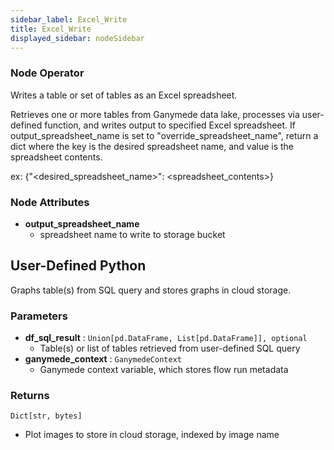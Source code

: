 ```yaml
---
sidebar_label: Excel_Write
title: Excel_Write
displayed_sidebar: nodeSidebar
---
```


### Node Operator
Writes a table or set of tables as an Excel spreadsheet.

Retrieves one or more tables from Ganymede data lake, processes via user-defined function,
and writes output to specified Excel spreadsheet. If output_spreadsheet_name is set to "override_spreadsheet_name",
return a dict where the key is the desired spreadsheet name, and value is the spreadsheet contents.

ex: {"<desired_spreadsheet_name>": <spreadsheet_contents>}


### Node Attributes
- **output_spreadsheet_name**
  - spreadsheet name to write to storage bucket
## User-Defined Python
Graphs table(s) from SQL query and stores graphs in cloud storage.


### Parameters
- **df_sql_result** : `Union[pd.DataFrame, List[pd.DataFrame]], optional`
    - Table(s) or list of tables retrieved from user-defined SQL query
- **ganymede_context** : `GanymedeContext`
    - Ganymede context variable, which stores flow run metadata


### Returns
`Dict[str, bytes]`
  - Plot images to store in cloud storage, indexed by image name